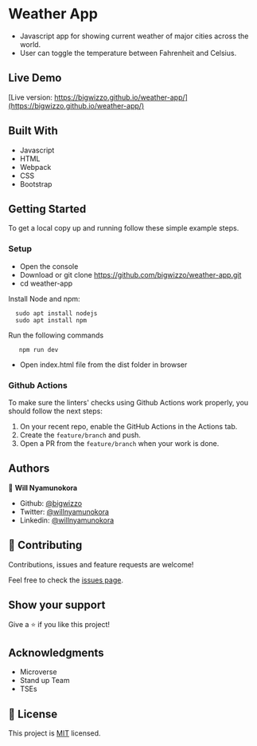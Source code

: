 # Weather App

- Javascript app for showing current weather of major cities across the world.
- User can toggle the temperature between Fahrenheit and Celsius.

## Live Demo

[Live version: https://bigwizzo.github.io/weather-app/](https://bigwizzo.github.io/weather-app/)

## Built With

- Javascript
- HTML
- Webpack
- CSS
- Bootstrap

## Getting Started

To get a local copy up and running follow these simple example steps.

### Setup

- Open the console
- Download or git clone https://github.com/bigwizzo/weather-app.git
- cd weather-app

Install Node and npm:

```
  sudo apt install nodejs
  sudo apt install npm
```

Run the following commands

```
   npm run dev
```

- Open index.html file from the dist folder in browser

### Github Actions

To make sure the linters' checks using Github Actions work properly, you should follow the next steps:

1. On your recent repo, enable the GitHub Actions in the Actions tab.
2. Create the `feature/branch` and push.
3. Open a PR from the `feature/branch` when your work is done.

## Authors

👤 **Will Nyamunokora**

- Github: [@bigwizzo](https://github.com/bigwizzo)
- Twitter: [@willnyamunokora](https://twitter.com/willnyamunokora)
- Linkedin: [@willnyamunokora](https://linkedin.com/in/willnyamunokora)

## 🤝 Contributing

Contributions, issues and feature requests are welcome!

Feel free to check the [issues page](https://github.com/bigwizzo/weather-app/issues).

## Show your support

Give a ⭐️ if you like this project!

## Acknowledgments

- Microverse
- Stand up Team
- TSEs

## 📝 License

This project is [MIT](https://opensource.org/licenses/MIT) licensed.
